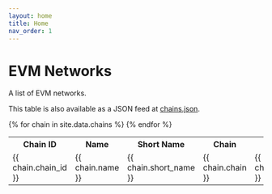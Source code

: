 ```yaml
---
layout: home
title: Home
nav_order: 1
---
```


# EVM Networks

A list of EVM networks.

This table is also available as a JSON feed at [chains.json](/chains.json).

<table>
  <tr>
    <th>Chain ID</th>
    <th>Name</th>
    <th>Short Name</th>
    <th>Chain</th>
    <th>Network</th>
    <th>Network ID</th>
  </tr>
{% for chain in site.data.chains %}
  <tr>
    <td>{{ chain.chain_id }}</td>
    <td>{{ chain.name }}</td>
    <td>{{ chain.short_name }}</td>
    <td>{{ chain.chain }}</td>
    <td>{{ chain.network }}</td>
    <td>{{ chain.network_id }}</td>
  </tr>
{% endfor %}
</table>